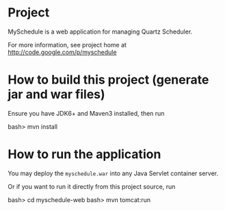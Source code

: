 # Project

MySchedule is a web application for managing Quartz Scheduler.

For more information, see project home at http://code.google.com/p/myschedule

# How to build this project (generate jar and war files)

Ensure you have JDK6+ and Maven3 installed, then run

bash> mvn install

# How to run the application

You may deploy the `myschedule.war` into any Java Servlet container server.

Or if you want to run it directly from this project source, run

bash> cd myschedule-web
bash> mvn tomcat:run